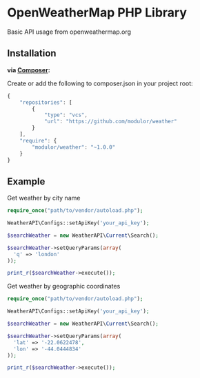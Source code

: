 # OpenWeatherMap PHP Library

Basic API usage from openweathermap.org

Installation
------------


**via [Composer](http://getcomposer.org/):**

Create or add the following to composer.json in your project root:
```javascript
{
    "repositories": [
        {
            "type": "vcs",
            "url": "https://github.com/modulor/weather"
        }
    ],
    "require": {
        "modulor/weather": "~1.0.0"
    }
}
```

Example
-------

Get weather by city name

```php
require_once("path/to/vendor/autoload.php");

WeatherAPI\Configs::setApiKey('your_api_key');

$searchWeather = new WeatherAPI\Current\Search();

$searchWeather->setQueryParams(array(
  'q' => 'london'
));

print_r($searchWeather->execute());
```

Get weather by geographic coordinates

```php
require_once("path/to/vendor/autoload.php");

WeatherAPI\Configs::setApiKey('your_api_key');

$searchWeather = new WeatherAPI\Current\Search();

$searchWeather->setQueryParams(array(
  'lat' => '-22.0622478',
  'lon' => '-44.0444834'
));

print_r($searchWeather->execute());
```